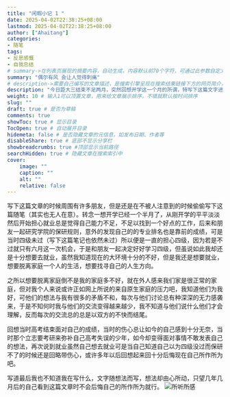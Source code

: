 ```yaml
---
title: "闲暇小记 1 "
date: 2025-04-02T22:38:25+08:00
lastmod: 2025-04-02T22:38:25+08:00
author: ["Ahaitang"]
categories:
- 随笔
tags:
- 反思感慨
- 自我总结
# summary->在列表页展现的摘要内容，自动生成，内容默认前70个字符，可通过此参数自定义，一般无需专门设置
summary: "偶尔有风 会让人觉得刺痛"
# description->需要自己编写的文章描述，是搜索引擎呈现在搜索结果链接下方的网页简介，建议设置
description: "今日距大三结束不足两月，突然回想开学这一个月的所谓，特写下这篇文字进行反思"
weight: 10 # 输入1可以顶置文章，用来给文章展示排序，不填就默认按时间排序
slug: ""
draft: true # 是否为草稿
comments: true
showToc: true # 显示目录
TocOpen: true # 自动展开目录
hidemeta: false # 是否隐藏文章的元信息，如发布日期、作者等
disableShare: true # 底部不显示分享栏
showbreadcrumbs: true #顶部显示当前路径
searchHidden: true # 隐藏文章在搜索索引中
cover:
    image: ""
    caption: ""
    alt: ""
    relative: false
---
```



写下这篇文章的时候周围有许多朋友，但是还是在不被人注意到的时候偷偷写下这篇随笔（其实也无人在意）。转念一想开学已经一个半月了，从刚开学的平平淡淡然后开始担心就业总是觉得自己能力不足，不足以找到一个好点的工作，后来和朋友一起研究学院的保研规则，意外的发现自己的的专业排名也是靠前的成绩，可是当时四级未过（写下这篇笔记也依然未过）所以便是一直的担心四级，因为若是不过就只有六月这一次机会，于是和朋友一起决定好好学习四级，但虽说如此我却还是十分想要去就业，虽然我知道现在的大环境十分的不好，但是我还是想要就业，想要脱离家庭一个人的生活，想要找寻自己的人生方向。  

之所以想要脱离家庭倒不是我的家庭多不好，就在外人感来我们家是很正常的家庭，但对我个人来说或许正如网上所说的来自原生家庭的压力吧，我知道他们为我好，可他们的想法与我有很多的矛盾不和，每次与他们讨论总有种深深的无力感袭来，于是不知何时我与他们的交流变得越来越少，我不知道与他们说什么他们才会理解，反而每次的交流总的总是以双方的不快而结尾。  

回想当时高考结束面对自己的成绩，当时的伤心总让如今的自己感到十分无奈，当时那个立志要考研来弥补自己高考失误的少年，如今却变得面对事情不敢发表自己的想法，再次说到就业虽然自己想去就业可是当自己知道自己以为四级没过而保研不了的时候还是回略带伤心，或许多年以后回想起来回十分后悔现在自己所作所为吧。  

写道最后我也不知道我在写什么，文字随想法而写，想法却由心所动，只望几年几月后的自己看到这篇文章时不会后悔自己的所作所为就行。
![所听所感](https://cdn.jsdelivr.net/gh/Ahaitang/PicGo@master/Images/8840fdd121d2e54e8c814cef7c798aa.png)
